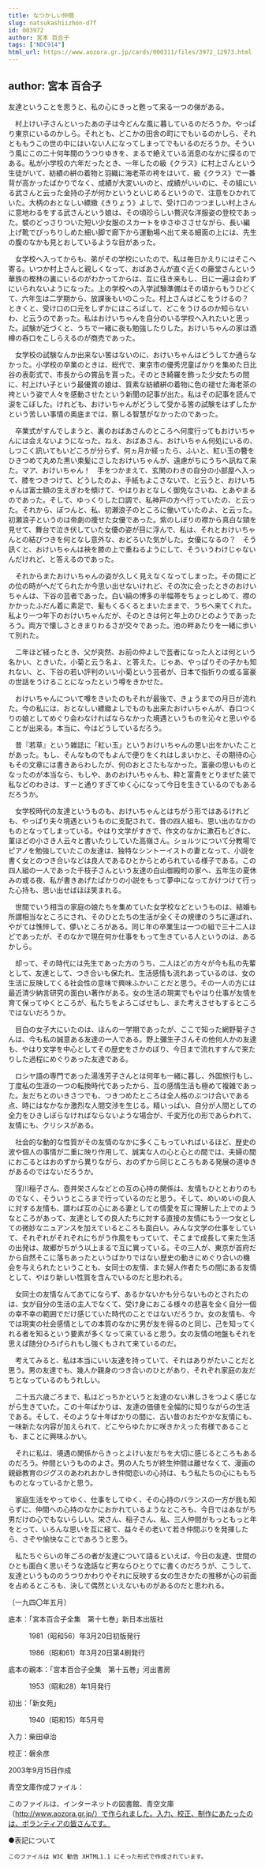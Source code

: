 ```yaml
---
title: なつかしい仲間
slug: natsukashiizhon-d7f
id: 003972
author: 宮本 百合子
tags: ["NDC914"]
html_url: https://www.aozora.gr.jp/cards/000311/files/3972_12973.html
---
```


## author: 宮本 百合子

友達ということを思うと、私の心にきっと甦って来る一つの俤がある。

　村上けい子さんといったあの子は今どんな風に暮しているのだろうか。やっぱり東京にいるのかしら。それとも、どこかの田舎の町にでもいるのかしら、それとももうこの世の中にはいない人になってしまってでもいるのだろうか。そういう風にこの二十何年間のうつりゆきを、まるで絶えている消息のなかに探るのである。私が小学校の六年だったとき、一年したの級《クラス》に村上さんという生徒がいて、紡績の絣の着物と羽織に海老茶の袴をはいて、級《クラス》で一番背が高かったばかりでなく、成績が大変いいのと、成績がいいのに、その組にいる武さんと云った金持の子が何かというといじめるというので、注意をひかれていた。大柄のおとなしい縹緻《きりょう》よしで、受け口のつつましい村上さんに意地わるをする武さんという娘は、その頃珍らしい贅沢な洋服姿の登校であった。襞のどっさりついた短い少女服のスカートをゆさゆささせながら、長い編上げ靴でぴっちりしめた細い脚で廊下から運動場へ出て来る細面の上には、先生の腹のなかも見とおしているような目があった。

　女学校へ入ってからも、弟がその学校にいたので、私は毎日かえりにはそこへ寄る。いつか村上さんと親しくなって、おばあさんが直ぐ近くの藤堂さんという華族の樫林の裏にいるのがわかってからは、互に往き来もし、日に一遍は会わずにいられないようになった。上の学校への入学試験準備はその頃からもうひどくて、六年生は二学期から、放課後もいのこった。村上さんはどこをうけるの？　ときくと、受け口の口元をしずかにほころばして、どこをうけるのか知らないわ、と云うのであった。私はおけいちゃんを自分のいる学校へ入れたいと思った。試験が近づくと、うちで一緒に夜も勉強したりした。おけいちゃんの家は酒樽の呑口をこしらえるのが商売であった。

　女学校の試験なんか出来ない筈はないのに、おけいちゃんはどうしてか通らなかった。小学校の卒業のときは、総代で、東京市の優秀児童ばかりを集めた日比谷の表彰式で、市長からの賞品を貰った。そのとき綺羅を飾った少女たちの間に、村上けい子という最優賞の娘は、質素な紡績絣の着物に色の褪せた海老茶の袴という姿で人々を感動させたという新聞の記事が出た。私はその記事を読んで涙をこぼした。けれども、おけいちゃんがどうして受かる筈の試験をはずしたかという苦しい事情の奥底までは、察しる智慧がなかったのであった。

　卒業式がすんでしまうと、裏のおばあさんのところへ何度行ってもおけいちゃんには会えないようになった。ねえ、おばあさん、おけいちゃん何処にいるの、しつこく訊いてもいどころが分らず、何ヵ月か経ったら、ふいと、紅い玉の簪をひきつめて丸めた黒い束髪にさしたおけいちゃんが、遠慮がちにうちへ訊ねて来た。マア、おけいちゃん！　手をつかまえて、玄関のわきの自分の小部屋へ入って、膝をつきつけて、どうしたのよ、手紙もよこさないで、と云うと、おけいちゃんは富士額の生えぎわを傾けて、やはりおとなしく御免なさいね、とあやまるのであった。そして、ゆっくりした口調で、私神戸の方へ行っていたの、と云った。それから、ぽつんと、私、初瀬浪子のところに働いていたのよ、と云った。初瀬浪子というのは帝劇の痩せた女優であった。紫のしぼりの襟から真白な頸を見せて、舞台で泣き伏していた女優の姿が目に浮んで、私は、それとおけいちゃんとの結びつきを何となし意外な、おどろいた気がした。女優になるの？　そう訊くと、おけいちゃんは袂を膝の上で重ねるようにして、そういうわけじゃないんだけれど、と答えるのであった。

　それからまたおけいちゃんの姿が久しく見えなくなってしまった。その間にどの位の時がへだてられたか今思い出せないけれど、その次に会ったときのおけいちゃんは、下谷の芸者であった。白い縞の博多の半幅帯をちょっとしめて、襟のかかったふだん着に素足で、髪もくるくるとまいたままで、うちへ来てくれた。私より一つ年下のおけいちゃんだが、そのときは何と年上のひとのようであったろう。両方で懐しさときまりわるさが交々であった。池の畔あたりを一緒に歩いて別れた。

　二年ほど経ったとき、父が突然、お前の仲よしで芸者になった人とは何という名かい、ときいた。小菊と云う名よ、と答えた。じゃあ、やっぱりその子かも知れない、と、下谷の若い評判のいい小菊という芸者が、日本で指折りの或る富豪の世話をうけることになったという噂をきかせた。

　おけいちゃんについて噂をきいたのもそれが最後で、きょうまでの月日が流れた。今の私には、おとなしい縹緻よしでものも出来たおけいちゃんが、呑口つくりの娘としてめぐり会わなければならなかった境遇というものを沁々と思いやることが出来る。本当に、今はどうしているだろう。

　昔『若草』という雑誌に「紅い玉」というおけいちゃんの思い出をかいたことがあった。もし、そんなものでもよんで便りをくれはしまいかと、その期待の心もその文章には書きあらわしたが、何のおとさたもなかった。富豪の思いものとなったのが本当なら、もしや、あのおけいちゃんも、粋と富貴をとりまぜた装で私などのわきは、すーと通りすぎてゆく心になって今日を生きているのでもあるだろうか。



　女学校時代の友達というものも、おけいちゃんとはちがう形ではあるけれども、やっぱり夫々境遇というものに支配されて、昔の四人組も、思い出のなかのものとなってしまっている。やはり文学がすきで、作文のなかに漱石もどきに、菫ほどの小さき人云々と書いたりしていた高嶺さん。ショルツについて分教場でピアノを勉強していたこの友達は、独特なシントーイストの妻となって、小説を書く女とのつき合いなどは良人であるひとからとめられている様子である。この四人組の一人であった千枝子さんという友達の白山御殿町の家へ、五年生の夏休みの或る夜、私が書きあげたばかりの小説をもって夢中になってかけつけて行った心持も、思い出せばほほ笑まれる。

　世間でいう相当の家庭の娘たちを集めていた女学校などというものは、結婚も所謂相当なところにされ、そのひとたちの生活が全くその規律のうちに運ばれ、やがては憔悴して、儚いところがある。同じ年の卒業生は一つの組で三十二人ほどであったが、そのなかで現在何か仕事をもって生きている人というのは、あるかしら。

　却って、その時代には先生であった方のうち、二人ほどの方々が今も私の先輩として、友達として、つき合いも保たれ、生活感情も流れあっているのは、女の生活に反映してくる社会性の意味で興味ふかいことだと思う。その一人の方には最近清少納言研究の面白い著作がある。女の生活の現実でもやはり仕事が友情を育て保ってゆくところが、私たちをよろこばせもし、また考えさせもするところではないだろうか。

　目白の女子大にいたのは、ほんの一学期であったが、ここで知った網野菊子さんは、今も私の誠意ある友達の一人である。野上彌生子さんその他何人かの友達も、やはり文学を中心としてその歴史をさかのぼり、今日まで流れすすんで来たりした過程にめぐりあった友達である。

　ロシヤ語の専門であった湯浅芳子さんとは何年も一緒に暮し、外国旅行もし、丁度私の生涯の一つの転換時代であったから、互の感情生活も極めて複雑であった。友だちとのいきさつでも、つきつめたところは全人格のぶつけ合いである点、時にはなかなか激烈な人間交渉を生じる。精いっぱい、自分が人間としての全力をひきしぼらなければならないような場合が、千変万化の形であらわれて、友情にも、クリシスがある。

　社会的な動的な性質がその友情のなかに多くこもっていればいるほど、歴史の波や個人の事情が二重に映り作用して、誠実な人の心と心との間では、夫婦の間におこるとはおのずから異りながら、おのずから同じところもある発展の道ゆきがあるのではないだろうか。



　窪川稲子さん、壺井栄さんなどとの互の心持の関係は、友情もひととおりのものでなく、そういうところまで行っているのだと思う。そして、めいめいの良人に対する友情も、謂わば互の心にある妻としての情愛を互に理解した上でのようなところがあって、友達としての良人たちに対する直接の友情にもう一つ女としての微妙なニュアンスを加えているところも面白い。みんな文学の仕事をしていて、それぞれがそれぞれにちがう作風をもっていて、そこまで成長して来た生活の出発は、故郷がちがう以上まるで互に異っている。その三人が、東京が首府だから自然そこに落ちあったというばかりではない歴史の動きにめぐり合いの機会を与えられたということも、女同士の友情、また婦人作者たちの間にある友情として、やはり新しい性質を含んでいるのだと思われる。

　女同士の友情なんてあてにならず、あるかないかも分らないものとされたのは、女が自分の生活の主人でなくて、受け身におこる様々の悲喜を全く自分一個の幸不幸の範囲でだけ感じていた時代のことではないだろうか。女の友情も、今では現実の社会感情としての本質のなかに男が友を得るのと同じ、己を知ってくれる者を知るという要素が多くなって来ていると思う。女の友情の地盤もそれを思えば随分ひろげられもし強くもされて来ているのだ。

　考えてみると、私は本当にいい友達を持っていて、それはありがたいことだと思う。男の友達でも、幾人か親身のつき合いのひとがあり、それぞれ家庭の友だちとなっているのもうれしい。

　二十五六歳ごろまで、私はどっちかというと友達のない淋しさをつよく感じながら生きていた。この十年ばかりは、友達の価値を全幅的に知りながらの生活である。そして、そのような十年ばかりの間に、古い昔のおだやかな友情にも、一味新たな内容が加えられて、どこやらゆたかに咲きかえった有様であることも、まことに興味ふかい。

　それに私は、境遇の関係からきっとよけい友だちを大切に感じるところもあるのだろう。仲間というもののよさ。男の人たちが終生仲間は離せなくて、漫画の親爺教育のジグスのあわれおかしき仲間恋いの心持は、もう私たちの心にももちものとなっているかと思う。

　家庭生活をやってゆく、仕事をしてゆく、その心持のバランスの一方が我も知らずに、仲間への心持のなかにおかれているようなところも、今日ではあながち男だけの心でもないらしい。栄さん、稲子さん、私、三人仲間がもっともっと年をとって、いろんな思いを互に経て、益々その老いて若き仲間ぶりを発揮したら、さぞや愉快なことであろうと思う。

　私たちぐらいの年ごろの者が友達について語るといえば、今日の友達、世間のひとも面白く思いそうな逸話など男ならひとりでに書くのだろうが、こうして、友達というもののうつりかわりやそれに反映する女の生きかたの推移が心の前面を占めるところも、決して偶然といえないものがあるのだと思われる。

〔一九四〇年五月〕













底本：「宮本百合子全集　第十七巻」新日本出版社


　　　1981（昭和56）年3月20日初版発行

　　　1986（昭和61）年3月20日第4刷発行

底本の親本：「宮本百合子全集　第十五巻」河出書房

　　　1953（昭和28）年1月発行

初出：「新女苑」

　　　1940（昭和15）年5月号

入力：柴田卓治

校正：磐余彦

2003年9月15日作成

青空文庫作成ファイル：

このファイルは、インターネットの図書館、青空文庫（http://www.aozora.gr.jp/）で作られました。入力、校正、制作にあたったのは、ボランティアの皆さんです。











●表記について


	このファイルは W3C 勧告 XHTML1.1 にそった形式で作成されています。